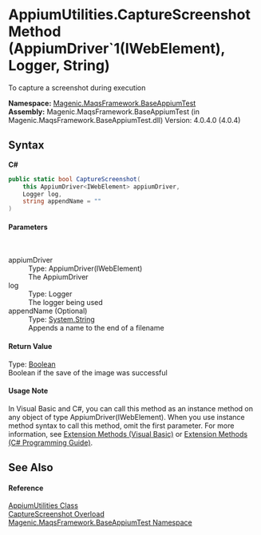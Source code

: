 # AppiumUtilities.CaptureScreenshot Method (AppiumDriver`1(IWebElement), Logger, String)
 

To capture a screenshot during execution

**Namespace:**&nbsp;<a href="#/MAQS_4/Appium_AUTOGENERATED/Magenic-MaqsFramework-BaseAppiumTest_Namespace">Magenic.MaqsFramework.BaseAppiumTest</a><br />**Assembly:**&nbsp;Magenic.MaqsFramework.BaseAppiumTest (in Magenic.MaqsFramework.BaseAppiumTest.dll) Version: 4.0.4.0 (4.0.4)

## Syntax

**C#**<br />
``` C#
public static bool CaptureScreenshot(
	this AppiumDriver<IWebElement> appiumDriver,
	Logger log,
	string appendName = ""
)
```


#### Parameters
&nbsp;<dl><dt>appiumDriver</dt><dd>Type: AppiumDriver(IWebElement)<br />The AppiumDriver</dd><dt>log</dt><dd>Type: Logger<br />The logger being used</dd><dt>appendName (Optional)</dt><dd>Type: <a href="http://msdn2.microsoft.com/en-us/library/s1wwdcbf" target="_blank">System.String</a><br />Appends a name to the end of a filename</dd></dl>

#### Return Value
Type: <a href="http://msdn2.microsoft.com/en-us/library/a28wyd50" target="_blank">Boolean</a><br />Boolean if the save of the image was successful

#### Usage Note
In Visual Basic and C#, you can call this method as an instance method on any object of type AppiumDriver(IWebElement). When you use instance method syntax to call this method, omit the first parameter. For more information, see <a href="http://msdn.microsoft.com/en-us/library/bb384936.aspx">Extension Methods (Visual Basic)</a> or <a href="http://msdn.microsoft.com/en-us/library/bb383977.aspx">Extension Methods (C# Programming Guide)</a>.

## See Also


#### Reference
<a href="#/MAQS_4/Appium_AUTOGENERATED/AppiumUtilities_Class">AppiumUtilities Class</a><br /><a href="#/MAQS_4/Appium_AUTOGENERATED/AppiumUtilities-CaptureScreenshot_Method">CaptureScreenshot Overload</a><br /><a href="#/MAQS_4/Appium_AUTOGENERATED/Magenic-MaqsFramework-BaseAppiumTest_Namespace">Magenic.MaqsFramework.BaseAppiumTest Namespace</a><br />